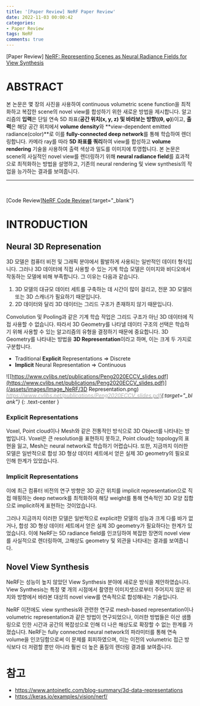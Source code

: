 ```yaml
---
title: '[Paper Review] NeRF Paper Review'
date: 2022-11-03 00:00:42
categories:
- Paper Review
tags: NeRF
comments: true
---
```



[Paper Review] [NeRF: Representing Scenes as Neural Radiance Fields for View Synthesis](https://arxiv.org/pdf/2003.08934.pdf)

<!-- more -->

# ABSTRACT
본 논문은 몇 장의 사진을 사용하여 continuous volumetric scene function을 최적화하고 복잡한 scene의 novel view를 합성하기 위한 새로운 방법을 제시합니다. 알고리즘의 **입력**은 단일 연속 5D 좌표(**공간 위치(x, y, z) 및 바라보는 방향((θ, φ)**)이고, **출력**은 해당 공간 위치에서 **volume density**와 **view-dependent emitted radiance(color)**로 이를 **fully-connected deep network**를 통해 학습하여 렌더링합니다. 카메라 ray를 따라 **5D 좌표를 쿼리**하여 view를 합성하고 **volume rendering** 기술을 사용하여 출력 색상과 밀도를 이미지에 투영합니다. 본 논문은 scene의 사실적인 novel view를 렌더링하기 위해 **neural radiance field**를 효과적으로 최적화하는 방법을 설명하고, 기존의 neural rendering 및 view synthesis의 작업을 능가하는 결과를 보여줍니다. 
* * * 

<br>

[Code Review][NeRF Code Review](/review/2022/11/02/NeRF-code/){:target="_blank"}
# INTRODUCTION
## Neural 3D Represenation

3D 모델은 컴퓨터 비전 및 그래픽 분야에서 활발하게 사용되는 일반적인 데이터 형식입니다. 그러나 3D 데이터에 직접 사용할 수 있는 기계 학습 모델은 이미지와 비디오에서 작동하는 모델에 비해 부족합니다. 그 이유는 다음과 같습니다.
1. 3D 모델의 대규모 데이터 세트를 구축하는 데 시간이 많이 걸리고, 전문 3D 모델러 또는 3D 스캐너가 필요하기 때문입니다. 
2. 2D 데이터와 달리 3D 데이터는 그리드 구조가 존재하지 않기 때문입니다.

Convolution 및 Pooling과 같은 기계 학습 작업은 그리드 구조가 아닌 3D 데이터에 직접 사용할 수 없습니다. 따라서 3D Geometry를 나타낼 데이터 구조의 선택은 학습하기 위해 사용할 수 있는 알고리즘의 유형을 결정하기 때문에 중요합니다. 3D Geometry를 나타내는 방법을 **3D Representation**이라고 하며, 이는 크게 두 가지로 구분합니다.

- Traditional **Explicit** Representations ⇒ Discrete
- **Implicit** Neural Representation ⇒ Continuous

![[https://www.cvlibs.net/publications/Peng2020ECCV_slides.pdf](https://www.cvlibs.net/publications/Peng2020ECCV_slides.pdf)](/assets/images/Image_NeRF/3D Representation.png)
*[<span style='color:#adadad'>https://www.cvlibs.net/publications/Peng2020ECCV_slides.pdf</span>](https://www.cvlibs.net/publications/Peng2020ECCV_slides.pdf){:target="_blank"}*
{: .text-center }

### Explicit Representations 
Voxel, Point cloud이나 Mesh와 같은 전통적인 방식으로 3D Object를 나타내는 방법입니다. Voxel은 큰 resolution을 표현하지 못하고, Point cloud는 topology의 표현을 잃고, Mesh는 neural network로 학습하기 어렵습니다. 또한, 지금까지 이러한 모델은 일반적으로 합성 3D 형상 데이터 세트에서 얻은 실제 3D geometry의 필요로 인해 한계가 있었습니다.

### Implicit Representations
이에 최근 컴퓨터 비전의 연구 방향은 3D 공간 위치를 implicit representation으로 직접 매핑하는 deep network를 최적화하여 해당 weight를 통해 연속적인 3D 모양 집합으로 implicit하게 표현하는 것이었습니다.


그러나 지금까지 이러한 모델은 일반적으로 explicit한 모델의 성능과 크게 다를 바가 없거나, 합성 3D 형상 데이터 세트에서 얻은 실제 3D geometry가 필요하다는 한계가 있었습니다. 이에 NeRF는 5D radiance field를 인코딩하여 복잡한 장면의 novel view를 사실적으로 렌더링하여, 고해상도 geometry 및 외관을 나타내는 결과를 보여줍니다.


## Novel View Synthesis
NeRF는 성능이 높지 않았던 View Synthesis 분야에 새로운 방식을 제안하였습니다. 
View Synthesis는 특정 몇 개의 시점에서 촬영한 이미지셋으로부터 주어지지 않은 위치와 방향에서 바라본 대상의 novel view를 연속적으로 합성해내는 기술입니다. 

NeRF 이전에도 view synthesis와 관련한 연구로 mesh-based representation이나 volumetric representation과 같은 방법이 연구되었으나,
이러한 방법들은 이산 샘플링으로 인한 시간과 공간의 복잡성으로 인해 더 나은 해상도로 확장할 수 없는 한계를 가졌습니다. 
NeRF는 fully connected neural network의 파라미터를 통해 연속 volume을 인코딩함으로써 이 문제를 회피하였으며,
이는 이전의 volumetric 접근 방식보다 더 저렴할 뿐만 아니라 훨씬 더 높은 품질의 렌더링 결과를 보여줍니다.


# 참고
* https://www.antoinetlc.com/blog-summary/3d-data-representations
* https://keras.io/examples/vision/nerf/